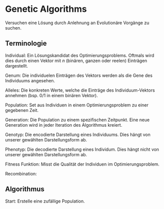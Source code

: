 # Genetic Algorithms

Versuchen eine Lösung durch Anlehnung an Evolutionäre Vorgänge zu suchen.

## Terminologie

Individual:
    Ein Lösungskandidat des Optimierungsproblems. Oftmals wird dies durch einen Vektor mit $n$ (binären, ganzen oder reelen) Einträgen dargestellt.

Genum:
    Die individuelen Einträgen des Vektors werden als die Gene des Individuums angesehen.

Alleles:
    Die konkreten Werte, welche die Einträge des Individuum-Vektors annehmen (bsp. 0/1 in einem binären Vektor).

Population:
    Set aus Individuen in einem Optimierungsproblem zu einer gegebenen Zeit.

Generation:
    Die Population zu einem spezifischen Zeitpunkt. Eine neue Generation wird in jeder Iteration des Algorithmus kreiert.

Genotyp:
    Die encodierte Darstellung eines Individuums. Dies hängt von unserer gewählten Darstellungsform ab.

Phenotyp:
    Die decodierte Darstellung eines Individum. Dies hängt nicht von unserer gewählten Darstellungsform ab.

Fitness Funktion:
    Misst die Qualität der Individuen im Optimierungsproblem.

Recombination:
    

## Algorithmus

Start:
    Erstelle eine zufällige Population.

